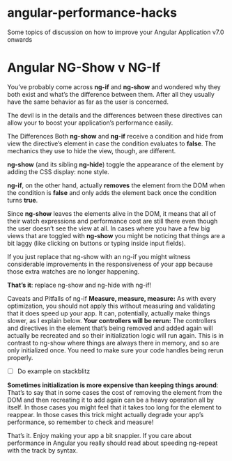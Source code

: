 # angular-performance-hacks
Some topics of discussion on how to improve your Angular Application v7.0 onwards

# Angular NG-Show v NG-If
You’ve probably come across **ng-if** and **ng-show** and wondered why they both exist and what’s the difference between them. After all they usually have the same behavior as far as the user is concerned.

The devil is in the details and the differences between these directives can allow your to boost your application’s performance easily.

The Differences
Both **ng-show** and **ng-if** receive a condition and hide from view the directive’s element in case the condition evaluates to **false**. The mechanics they use to hide the view, though, are different.

**ng-show** (and its sibling **ng-hide**) toggle the appearance of the element by adding the CSS display: none style.

**ng-if**, on the other hand, actually **removes** the element from the DOM when the condition is **false** and only adds the element back once the condition turns **true**.

Since **ng-show** leaves the elements alive in the DOM, it means that all of their watch expressions and performance cost are still there even though the user doesn’t see the view at all. In cases where you have a few big views that are toggled with **ng-show** you might be noticing that things are a bit laggy (like clicking on buttons or typing inside input fields).

If you just replace that ng-show with an ng-if you might witness considerable improvements in the responsiveness of your app because those extra watches are no longer happening.

**That’s it**: replace ng-show and ng-hide with ng-if!

Caveats and Pitfalls of ng-if
**Measure, measure, measure:** As with every optimization, you should not apply this without measuring and validating that it does speed up your app. It can, potentially, actually make things slower, as I explain below.
**Your controllers will be rerun:** The controllers and directives in the element that’s being removed and added again will actually be recreated and so their initialization logic will run again. This is in contrast to ng-show where things are always there in memory, and so are only initialized once. You need to make sure your code handles being rerun properly.

- [ ] Do example on stackblitz

**Sometimes initialization is more expensive than keeping things around**: That’s to say that in some cases the cost of removing the element from the DOM and then recreating it to add again can be a heavy operation all by itself. In those cases you might feel that it takes too long for the element to reappear. In those cases this trick might actually degrade your app’s performance, so remember to check and measure!

That’s it. Enjoy making your app a bit snappier. If you care about performance in Angular you really should read about speeding ng-repeat with the track by syntax.
